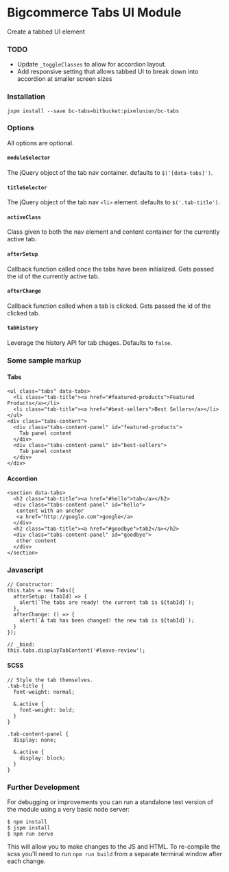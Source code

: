 # Bigcommerce Tabs UI Module

Create a tabbed UI element
### TODO
- Update `_toggleClasses` to allow for accordion layout.
- Add responsive setting that allows tabbed UI to break down into accordion at smaller screen sizes

### Installation

```
jspm install --save bc-tabs=bitbucket:pixelunion/bc-tabs
```



### Options

All options are optional.

#### `moduleSelector`
The jQuery object of the tab nav container. defaults to `$('[data-tabs]')`.

#### `titleSelector`
The jQuery object of the tab nav `<li>` element. defaults to `$('.tab-title')`.

#### `activeClass`
Class given to both the nav element and content container for the currently active tab.

#### `afterSetup`
Callback function called once the tabs have been initialized. Gets passed the id of the currently active tab.

#### `afterChange`
Callback function called when a tab is clicked. Gets passed the id of the clicked tab.

#### `tabHistory`
Leverage the history API for tab chages. Defaults to `false`.



### Some sample markup

#### Tabs
```
<ul class="tabs" data-tabs>
  <li class="tab-title"><a href="#featured-products">Featured Products</a></li>
  <li class="tab-title"><a href="#best-sellers">Best Sellers</a></li>
</ul>
<div class="tabs-content">
  <div class="tabs-content-panel" id="featured-products">
    Tab panel content
  </div>
  <div class="tabs-content-panel" id="best-sellers">
    Tab panel content
  </div>
</div>
```

#### Accordion
```
<section data-tabs>
  <h2 class="tab-title"><a href="#hello">tab</a></h2>
  <div class="tabs-content-panel" id="hello">
   content with an anchor
   <a href="http://google.com">google</a>
  </div>
  <h2 class="tab-title"><a href="#goodbye">tab2</a></h2>
  <div class="tabs-content-panel" id="goodbye">
   other content
  </div>
</section>
```

### Javascript
```
// Constructor:
this.tabs = new Tabs({
  afterSetup: (tabId) => {
    alert(`The tabs are ready! the current tab is ${tabId}`);
  },
  afterChange: () => {
    alert(`A tab has been changed! the new tab is ${tabId}`);
  }
});

// _bind:
this.tabs.displayTabContent('#leave-review');
```

#### SCSS
```
// Style the tab themselves.
.tab-title {
  font-weight: normal;

  &.active {
    font-weight: bold;
  }
}

.tab-content-panel {
  display: none;

  &.active {
    display: block;
  }
}
```

### Further Development

For debugging or improvements you can run a standalone test version of the module using a very basic node server:

```
$ npm install
$ jspm install
$ npm run serve
```
This will allow you to make changes to the JS and HTML. To re-compile the scss you'll need to run `npm run build` from a separate terminal window after each change.
